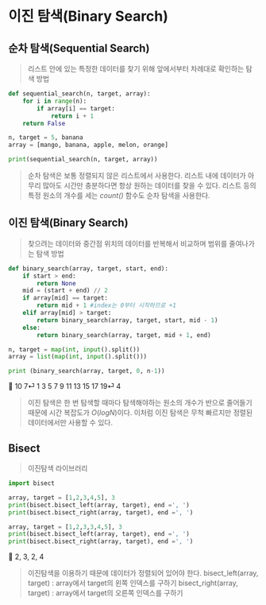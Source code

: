 # 이진 탐색(Binary Search)

## 순차 탐색(Sequential Search)

> 리스트 안에 있는 특정한 데이터를 찾기 위해 앞에서부터 차례대로 확인하는 탐색 방법
> 

```python
def sequential_search(n, target, array):
	for i in range(n):
		if array[i] == target:
			return i + 1
	return False

n, target = 5, banana
array = [mango, banana, apple, melon, orange]

print(sequential_search(n, target, array))
```

> 순차 탐색은 보통 정렬되지 않은 리스트에서 사용한다.
리스트 내에 데이터가 아무리 많아도 시간만 충분하다면 항상 원하는 데이터를 찾을 수 있다.
리스트 등의 특정 원소의 개수를 세는 *count()* 함수도 순차 탐색을 사용한다.
> 

## 이진 탐색(Binary Search)

> 찾으려는 데이터와 중간점 위치의 데이터를 반복해서 비교하며 범위를 줄여나가는 탐색 방법
> 

```python
def binary_search(array, target, start, end):
	if start > end:
		return None
	mid = (start + end) // 2
	if array[mid] == target:
		return mid + 1 #index는 0부터 시작하므로 +1
	elif array[mid] > target:
		return binary_search(array, target, start, mid - 1)
	else:
		return binary_search(array, target, mid + 1, end)

n, target = map(int, input().split())
array = list(map(int, input().split()))

print (binary_search(array, target, 0, n-1))
```

<aside>
🔑 10 7⏎
1 3 5 7 9 11 13 15 17 19⏎
4

</aside>

> 이진 탐색은 한 번 탐색할 때마다 탐색해야하는 원소의 개수가 반으로 줄어들기 때문에 시간 복잡도가 $O(logN)$이다. 
이처럼 이진 탐색은 무척 빠르지만 정렬된 데이터에서만 사용할 수 있다.
> 

## Bisect

> 이진탐색 라이브러리
> 

```python
import bisect

array, target = [1,2,3,4,5], 3
print(bisect.bisect_left(array, target), end =', ')
print(bisect.bisect_right(array, target), end =', ')

array, target = [1,2,3,3,4,5], 3
print(bisect.bisect_left(array, target), end =', ')
print(bisect.bisect_right(array, target), end =', ')
```

<aside>
🔑 2, 3, 2, 4

</aside>

> 이진탐색을 이용하기 때문에 데이터가 정렬되어 있어야 한다.
bisect_left(array, target) : array에서 target의 왼쪽 인덱스를 구하기
bisect_right(array, target) : array에서 target의 오른쪽 인덱스를 구하기
>